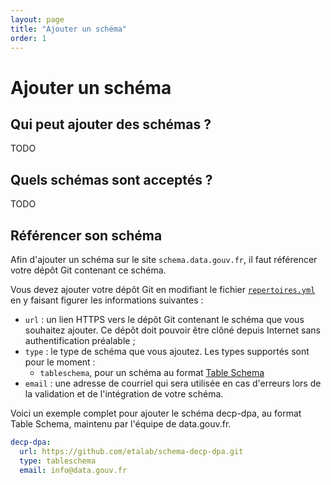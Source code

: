 ```yaml
---
layout: page
title: "Ajouter un schéma"
order: 1
---
```

# Ajouter un schéma

## Qui peut ajouter des schémas ?
TODO

## Quels schémas sont acceptés ?
TODO

## Référencer son schéma
Afin d'ajouter un schéma sur le site `schema.data.gouv.fr`, il faut référencer votre dépôt Git contenant ce schéma.

Vous devez ajouter votre dépôt Git en modifiant le fichier [`repertoires.yml`](https://github.com/etalab/schema.data.gouv.fr/blob/master/aggregateur/repertoires.yml) en y faisant figurer les informations suivantes :

- `url` : un lien HTTPS vers le dépôt Git contenant le schéma que vous souhaitez ajouter. Ce dépôt doit pouvoir être clôné depuis Internet sans authentification préalable ;
- `type` : le type de schéma que vous ajoutez. Les types supportés sont pour le moment :
    + `tableschema`, pour un schéma au format [Table Schema](https://frictionlessdata.io/specs/table-schema/)
- `email` : une adresse de courriel qui sera utilisée en cas d'erreurs lors de la validation et de l'intégration de votre schéma.

Voici un exemple complet pour ajouter le schéma decp-dpa, au format Table Schema, maintenu par l'équipe de data.gouv.fr.
```yml
decp-dpa:
  url: https://github.com/etalab/schema-decp-dpa.git
  type: tableschema
  email: info@data.gouv.fr
```
